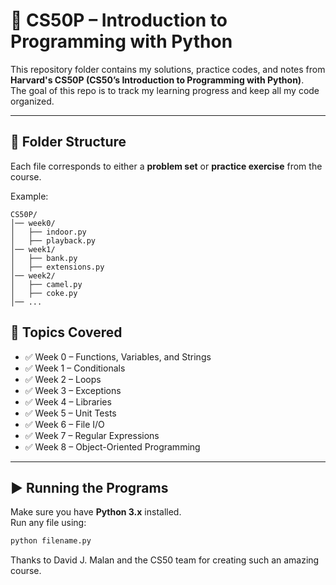 # 📘 CS50P – Introduction to Programming with Python

This repository folder contains my solutions, practice codes, and notes from **Harvard's CS50P (CS50’s Introduction to Programming with Python)**.  
The goal of this repo is to track my learning progress and keep all my code organized.

---

## 📂 Folder Structure
Each file corresponds to either a **problem set** or **practice exercise** from the course.

Example:
```text
CS50P/
│── week0/
│   ├── indoor.py
│   ├── playback.py
│── week1/
│   ├── bank.py
│   ├── extensions.py
│── week2/
│   ├── camel.py
│   ├── coke.py
│── ...
```

## 🚀 Topics Covered
- ✅ Week 0 – Functions, Variables, and Strings  
- ✅ Week 1 – Conditionals  
- ✅ Week 2 – Loops  
- ✅ Week 3 – Exceptions  
- ✅ Week 4 – Libraries  
- ✅ Week 5 – Unit Tests  
- ✅ Week 6 – File I/O  
- ✅ Week 7 – Regular Expressions  
- ✅ Week 8 – Object-Oriented Programming    

---

## ▶️ Running the Programs

Make sure you have **Python 3.x** installed.  
Run any file using:

```bash
python filename.py
```

Thanks to David J. Malan and the CS50 team for creating such an amazing course.

